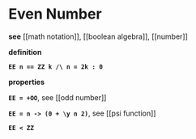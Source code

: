 # Even Number

**see** [[math notation]], [[boolean algebra]], [[number]]

**definition**

**`EE n == ZZ k /\ n = 2k : 0`**

**properties**

**`EE = +OO`**, see [[odd number]]

**`EE = n -> (0 + \y n 2)`**, see [[psi function]]

**`EE < ZZ`**

